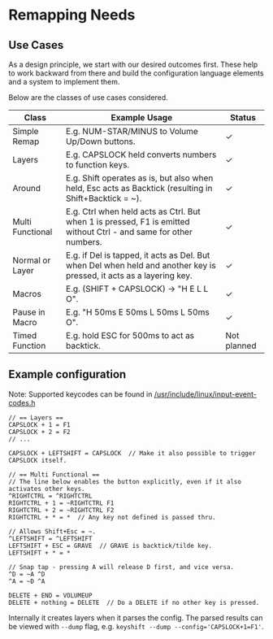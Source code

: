 # Remapping Needs

## Use Cases

As a design principle, we start with our desired outcomes first. These help to work backward from there and build the configuration language elements and a system to implement them.

Below are the classes of use cases considered.

| Class            | Example Usage                                                                                                        | Status      |
| ---------------- | -------------------------------------------------------------------------------------------------------------------- | ----------- |
| Simple Remap     | E.g. NUM-STAR/MINUS to Volume Up/Down buttons.                                                                       | ✓           |
| Layers           | E.g. CAPSLOCK held converts numbers to function keys.                                                                | ✓           |
| Around           | E.g. Shift operates as is, but also when held, Esc acts as Backtick (resulting in Shift+Backtick = ~).               | ✓           |
| Multi Functional | E.g. Ctrl when held acts as Ctrl. But when 1 is pressed, F1 is emitted without Ctrl - and same for other numbers.    | ✓           |
| Normal or Layer  | E.g. if Del is tapped, it acts as Del. But when Del when held and another key is pressed, it acts as a layering key. | ✓           |
| Macros           | E.g. (SHIFT + CAPSLOCK) -> "H E L L O".                                                                              | ✓           |
| Pause in Macro   | E.g. "H 50ms E 50ms L 50ms L 50ms O".                                                                                | ✓           |
| Timed Function   | E.g. hold ESC for 500ms to act as backtick.                                                                          | Not planned |

## Example configuration

Note: Supported keycodes can be found in [/usr/include/linux/input-event-codes.h](https://github.com/torvalds/linux/blob/master/include/uapi/linux/input-event-codes.h)
```
// == Layers ==
CAPSLOCK + 1 = F1
CAPSLOCK + 2 = F2
// ...

CAPSLOCK + LEFTSHIFT = CAPSLOCK  // Make it also possible to trigger CAPSLOCK itself.

// == Multi Functional ==
// The line below enables the button explicitly, even if it also activates other keys.
^RIGHTCTRL = ^RIGHTCTRL
RIGHTCTRL + 1 = ~RIGHTCTRL F1
RIGHTCTRL + 2 = ~RIGHTCTRL F2
RIGHTCTRL + * = *  // Any key not defined is passed thru.

// Allows Shift+Esc = ~.
^LEFTSHIFT = ^LEFTSHIFT
LEFTSHIFT + ESC = GRAVE  // GRAVE is backtick/tilde key.
LEFTSHIFT + * = *

// Snap tap - pressing A will release D first, and vice versa.
^D = ~A ^D
^A = ~D ^A

DELETE + END = VOLUMEUP
DELETE + nothing = DELETE  // Do a DELETE if no other key is pressed.
```

Internally it creates layers when it parses the config. The parsed results can be viewed with `--dump` flag, e.g. `keyshift --dump --config='CAPSLOCK+1=F1'`.
